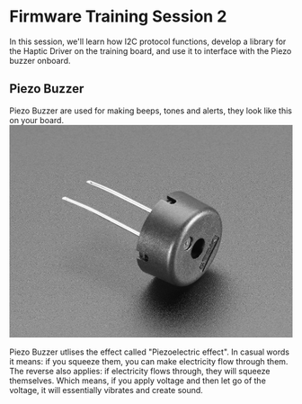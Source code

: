 # Firmware Training Session 2
In this session, we'll learn how I2C protocol functions, develop a 
library for the Haptic Driver on the training board, and use it to interface
 with the Piezo buzzer onboard.

 ## Piezo Buzzer
Piezo Buzzer are used for making beeps, tones and alerts, they look like this on your board.
![Piezo Buzzer](images/ps1240.jpg)

Piezo Buzzer utlises the effect called "Piezoelectric effect". In casual words it means: if you squeeze them, you can make electricity flow through them. The reverse also applies: if electricity flows through, they will squeeze themselves.
Which means, if you apply voltage and then let go of the voltage, it will essentially vibrates and create sound.

